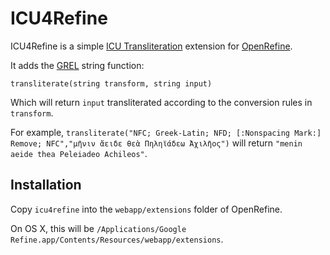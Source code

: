 ICU4Refine
==========

ICU4Refine is a simple [ICU Transliteration](http://userguide.icu-project.org/transforms/general) extension for [OpenRefine](http://openrefine.org/).

It adds the [GREL](https://github.com/OpenRefine/OpenRefine/wiki/Google-refine-expression-language) string function:

    transliterate(string transform, string input)

Which will return `input` transliterated according to the conversion rules in `transform`.

For example, `transliterate("NFC; Greek-Latin; NFD; [:Nonspacing Mark:] Remove; NFC","μῆνιν ἄειδε θεὰ Πηληϊάδεω Ἀχιλῆος")` will return `"menin aeide thea Peleiadeo Achileos"`.

Installation
------------

Copy `icu4refine` into the `webapp/extensions` folder of OpenRefine.

On OS X, this will be `/Applications/Google Refine.app/Contents/Resources/webapp/extensions`.
